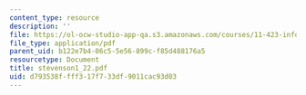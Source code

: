 ```yaml
---
content_type: resource
description: ''
file: https://ol-ocw-studio-app-qa.s3.amazonaws.com/courses/11-423-information-and-communication-technologies-in-community-development-spring-2004/d793538ffff317f733df9011cac93d03_stevenson1_22.pdf
file_type: application/pdf
parent_uid: b122e7b4-06c5-5e56-899c-f85d488176a5
resourcetype: Document
title: stevenson1_22.pdf
uid: d793538f-fff3-17f7-33df-9011cac93d03
---
```

